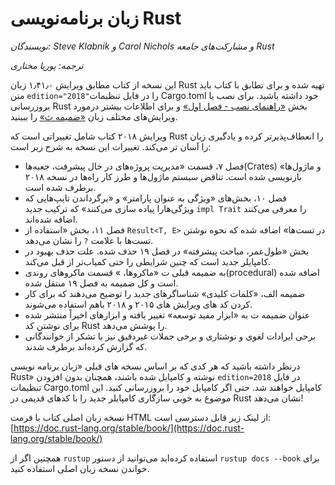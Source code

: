 # زبان برنامه‌نویسی Rust

*نویسندگان: Steve Klabnik و  Carol Nichols و مشارکت‌های جامعه Rust*

*ترجمه: پوریا مختاری*

این نسخه از کتاب مطابق ویرایش ۱٫۴۱٫۰ زبان Rust تهیه شده  و برای تطابق با کتاب
باید متن `edition="2018"`را در فایل تنظیمات Cargo.toml خود داشته باشید.
 برای نصب یا بروزرسانی Rust بخش [«راهنمای نصب - فصل اول»][install] و برای اطلاعات
  بیشتر درمورد ویرایش‌های مختلف زبان [«ضمیمه ث»][editions] را ببینید.

ویرایش ۲۰۱۸ کتاب شامل تغییراتی است که Rust را انعطاف‌پذیرتر کرده و یادگیری زبان را آسان تر می‌کند.
تغییرات این نسخه به شرح زیر است:

- فصل ۷، قسمت «مدیریت پروژه‌های در خال پیشرفت، جعبه‌ها(Crates) و ماژول‌ها» باز‌نویسی شده است.
   تناقض سیستم ماژول‌ها و طرز کار راه‌ها در نسخه ۲۰۱۸ برطرف شده است.
- فصل ۱۰، بخش‌های «ویژگی به عنوان پارامتر» و «برگرداندن تایپ‌هایی که ویژگی‌هارا پیاده سازی می‌کنند» که ترکیب جدید
  `impl Trait` را معرفی می‌کنند اضافه شده‌اند.
- فصل ۱۱، بخش «استفاده از `Result<T, E>` در تست‌ها» اضافه شده  که نحوه نوشتن تست‌ها با علامت
  `?` را نشان می‌دهد.
- بخش «طول‌عمر، مباحث پیشرفته» در فصل ۱۹ حذف شده. علت حذف بهبود در کامپایلر جدید است که چنین
   شرایطی را حتی کمیاب‌تر از قبل می‌کند.
- به ضمیمه قبلی ت «ماکرو‌ها، » قسمت ماکرو‌های روندی(procedural) اضافه شده است و کل ضمیمه به فصل ۱۹ منتقل شده.
- ضمیمه الف، «کلمات کلیدی» شناساگر‌های جدید را توضیح می‌دهند که برای کار کردن کد های ویرایش های ۲۰۱۵ و ۲۰۱۸ باهم استفاده می‌شوند.
- عنوان ضمیمه ت به «ابزار مفید توسعه» تغییر یافته و ابزار‌های اخیراً منتشر شده برای نوشتن کد Rust را پوشش می‌دهد.
- برحی ایرادات لغوی و نوشتاری و برخی جملات غیردقیق نیز با تشکر از خوانندگانی که گزارش کرده‌اند برطرف شدند.

درنظر داشته باشید که هر کدی که بر اساس نسخه های قبلی «زبان برنامه نویسی Rust» نوشته و کامپایل شده باشند،
 همچنان بدون افزودن `edition=2018` در فایل تنظیمات Cargo.toml کامپایل خواهند شد. حتی اگر کامپایل خود را بروزرسانی کنید.
 این موضوع به خوبی سازگاری کامپایلر جدید را با کد‌های قدیمی در Rust نشان می‌دهد!


نسخه زبان اصلی کتاب با فرمت HTML از لینک زیر قابل دسترسی است:
[https://doc.rust-lang.org/stable/book/](https://doc.rust-lang.org/stable/book/)

همچنین اگر از  `rustup` استفاده کرده‌اید می‌توانید از دستور `rustup docs --book` برای خواندن نسخه زبان اصلی استفاده کنید.

[install]: ch01-01-installation.html
[editions]: appendix-05-editions.html
